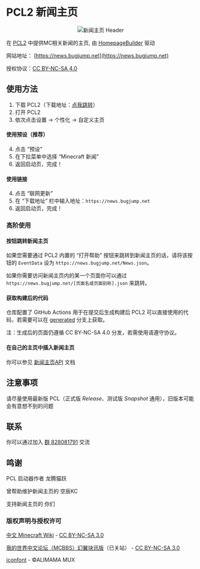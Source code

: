 # PCL2 新闻主页

<div align="center"><img src="https://news.bugjump.net/new_banner_fixed.jpg" alt="新闻主页 Header"/></div>

在 [PCL2](https://github.com/Hex-Dragon/PCL2) 中提供MC相关新闻的主页, 由 [HomepageBuilder](https://github.com/Light-Beacon/HomepageBuilder) 驱动

网站地址： [https://news.bugjump.net](https://news.bugjump.net)

授权协议：[CC BY-NC-SA 4.0](https://creativecommons.org/licenses/by-nc-sa/4.0/)

## 使用方法
1. 下载 PCL2（下载地址：[点我跳转](https://afdian.net/p/0164034c016c11ebafcb52540025c377)）
2. 打开 PCL2
3. 依次点击设置 -> 个性化 -> 自定义主页
#### 使用预设（推荐）
4. 点击 “预设”
5. 在下拉菜单中选择 “Minecraft 新闻”
6. 返回启动页，完成！
#### 使用链接
4. 点击 “联网更新”
5. 在 “下载地址” 栏中输入地址：`https://news.bugjump.net`
6. 返回启动页，完成！

### 高阶使用
#### 按钮跳转新闻主页
如果您需要通过 PCL2 内置的 “打开帮助” 按钮来跳转到新闻主页的话，请将该按钮的 `EventData` 设为 `https://news.bugjump.net/News.json`。

如果你需要访问新闻主页内的某一个页面你可以通过 `https://news.bugjump.net/[页面名或页面别称].json` 来跳转。

#### 获取构建后的代码
仓库配置了 GitHub Actions 用于在提交后生成构建后 PCL2 可以直接使用的代码，若需要可以在 [generated](https://github.com/Light-Beacon/PCL2-NewsHomepage/tree/generated) 分支上获取。

注：生成后的页面仍遵循 CC BY-NC-SA 4.0 分发，若需使用请遵守协议。

#### 在自己的主页中插入新闻主页
你可以参见 [新闻主页API](https://github.com/Light-Beacon/PCL2-NewsHomepage/wiki/%E6%96%B0%E9%97%BB%E4%B8%BB%E9%A1%B5-API) 文档

## 注意事项

请尽量使用最新版 PCL（正式版 *Release*、测试版 *Snapshot* 通用），旧版本可能会有意想不到的问题

## 联系

你可以通过加入 [群 828081791](http://qm.qq.com/cgi-bin/qm/qr?_wv=1027&k=RFlMzB9ABLL47erT5xJKWOkjManpGg2F&authKey=QTw6uKUM2sd1wzyUHpR80RE3kFqmzbePCtfuCDjPhUvVXyj9glpHKEsxVd1zXBva&noverify=0&group_code=828081791) 交流

## 鸣谢

PCL 启动器作者 龙腾猫跃

曾帮助维护新闻主页的 空辰KC

支持新闻主页的 你们

### 版权声明与授权许可

[中文 Minecraft Wiki](https://zh.minecraft.wiki) - [CC BY-NC-SA 3.0](https://creativecommons.org/licenses/by-nc-sa/3.0/)

[我的世界中文论坛（MCBBS）幻翼块讯版](https://www.mcbbs.net)（已关站） - [CC BY-NC-SA 3.0](https://creativecommons.org/licenses/by-nc-sa/3.0/)

[iconfont](https://www.iconfont.cn) - ©ALIMAMA MUX
